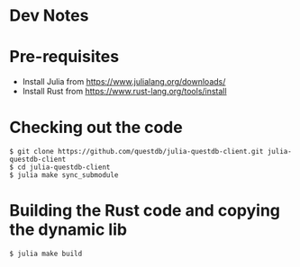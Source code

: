 # Dev Notes

# Pre-requisites

* Install Julia from https://www.julialang.org/downloads/
* Install Rust from https://www.rust-lang.org/tools/install

# Checking out the code

```shell
$ git clone https://github.com/questdb/julia-questdb-client.git julia-questdb-client
$ cd julia-questdb-client
$ julia make sync_submodule
```

# Building the Rust code and copying the dynamic lib

```shell
$ julia make build
```
